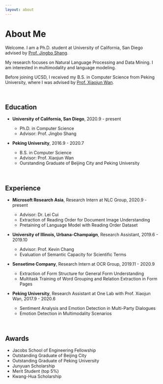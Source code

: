 ```yaml
---
layout: about 
---
```


# About Me

Welcome. I am a Ph.D. student at University of California, San Diego advised by [Prof. Jingbo Shang](https://shangjingbo1226.github.io).

My research focuses on Natural Language Processing and Data Mining. I am interested in multimodality and language modeling.

Before joining UCSD, I received my B.S. in Computer Science from Peking University, where I was advised by [Prof. Xiaojun Wan](https://wanxiaojun.github.io).

<br/>

## Education

* **University of California, San Diego**, 2020.9 - present
  * Ph.D. in Computer Science
  * Advisor: Prof. Jingbo Shang

* **Peking University**, 2016.9 - 2020.7
  * B.S. in Computer Science
  * Advisor: Prof. Xiaojun Wan
  * Ourstanding Graduate of Beijing City and Peking University

<br/>

## Experience

* **Microsoft Research Asia**, Research Intern at NLC Group, 2020.9 - present  
  * Advisor: Dr. Lei Cui
  * Extraction of Reading Order for Document Image Understanding
  * Pretaining of Language Model with Reading Order Dataset

* **University of Illinois, Urbana-Champaign**, Research Assistant, 2019.6 - 2019.10
  * Advisor: Prof. Kevin Chang
  * Evaluation of Semantic Capacity for Scientific Terms

* **Sensetime Company**, Research Intern at OCR Group, 2019.11 - 2020.9
  * Extraction of Form Structure for General Form Understanding
  * Multitask Training of Word Grouping and Relation Extraction in Form Pages

* **Peking University**, Research Assistant at One Lab with Prof. Xiaojun Wan, 2017.9 - 2020.6
  * Sentiment Analysis and Emotion Detection in Multi-Party Dialogues
  * Emotion Detection in Multimodality Scenarios

<br/>

## Awards

* Jacobs School of Engineering Fellowship
* Outstanding Graduate of Beijing City
* Outstanding Graduate of Peking University
* Junyuan Scholarship
* Merit Student (top 5%)
* Kwang-Hua Scholarship
